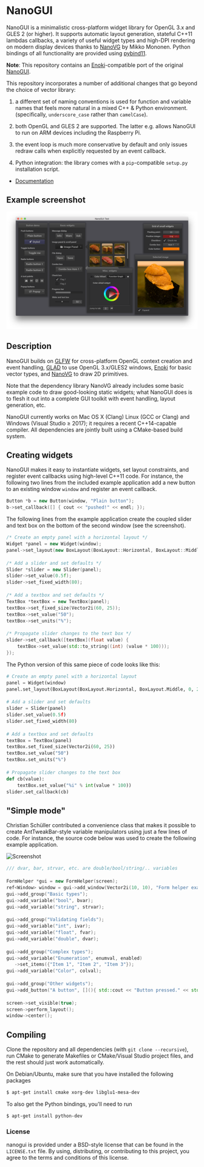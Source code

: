 # NanoGUI

NanoGUI is a minimalistic cross-platform widget library for OpenGL 3.x and GLES
2 (or higher).  It supports automatic layout generation, stateful C++11 lambdas
callbacks, a variety of useful widget types and high-DPI rendering on modern
display devices thanks to [NanoVG](https://github.com/memononen/NanoVG) by
Mikko Mononen.  Python bindings of all functionality are provided using
[pybind11](https://github.com/wjakob/pybind11).

**Note**: This repository contains an
[Enoki](https://github.com/mitsuba-renderer/enoki)-compatible port of the
original [NanoGUI](https://github.com/wjakob/nanogui).

This repository incorporates a number of additional changes that go beyond the
choice of vector library:

1. a different set of naming conventions is used for function and variable
   names that feels more natural in a mixed C++ & Python environment.
   (specifically, ``underscore_case`` rather than ``camelCase``).

2. both OpenGL and GLES 2 are supported. The latter e.g. allows NanoGUI to run
   on ARM devices including the Raspberry Pi.

3. the event loop is much more conservative by default and only issues redraw
   calls when explicitly requested by an event callback.

4. Python integration: the library comes with a ``pip``-compatible ``setup.py``
   installation script.

- [Documentation](https://nanogui.readthedocs.io)

## Example screenshot
![Screenshot](https://github.com/wjakob/nanogui/raw/master/resources/screenshot.png "Screenshot")

## Description
NanoGUI builds on [GLFW](http://www.glfw.org/) for cross-platform OpenGL context
creation and event handling, [GLAD](https://github.com/Dav1dde/glad) to use OpenGL
3.x/GLES2 windows, [Enoki](https://github.com/mitsuba-renderer/enoki) for
basic vector types, and [NanoVG](https://github.com/memononen/NanoVG) to draw
2D primitives.

Note that the dependency library NanoVG already includes some basic example
code to draw good-looking static widgets; what NanoGUI does is to flesh it
out into a complete GUI toolkit with event handling, layout generation, etc.

NanoGUI currently works on Mac OS X (Clang) Linux (GCC or Clang) and Windows
(Visual Studio ≥ 2017); it requires a recent C++14-capable compiler. All
dependencies are jointly built using a CMake-based build system.

## Creating widgets
NanoGUI makes it easy to instantiate widgets, set layout constraints, and
register event callbacks using high-level C++11 code. For instance, the
following two lines from the included example application add a new button to
an existing window `window` and register an event callback.
```C++
Button *b = new Button(window, "Plain button");
b->set_callback([] { cout << "pushed!" << endl; });
```

The following lines from the example application create the coupled
slider and text box on the bottom of the second window (see the screenshot).
```C++
/* Create an empty panel with a horizontal layout */
Widget *panel = new Widget(window);
panel->set_layout(new BoxLayout(BoxLayout::Horizontal, BoxLayout::Middle, 0, 20));

/* Add a slider and set defaults */
Slider *slider = new Slider(panel);
slider->set_value(0.5f);
slider->set_fixed_width(80);

/* Add a textbox and set defaults */
TextBox *textBox = new TextBox(panel);
textBox->set_fixed_size(Vector2i(60, 25));
textBox->set_value("50");
textBox->set_units("%");

/* Propagate slider changes to the text box */
slider->set_callback([textBox](float value) {
    textBox->set_value(std::to_string((int) (value * 100)));
});
```

The Python version of this same piece of code looks like this:
```Python
# Create an empty panel with a horizontal layout
panel = Widget(window)
panel.set_layout(BoxLayout(BoxLayout.Horizontal, BoxLayout.Middle, 0, 20))

# Add a slider and set defaults
slider = Slider(panel)
slider.set_value(0.5f)
slider.set_fixed_width(80)

# Add a textbox and set defaults
textBox = TextBox(panel)
textBox.set_fixed_size(Vector2i(60, 25))
textBox.set_value("50")
textBox.set_units("%")

# Propagate slider changes to the text box
def cb(value):
    textBox.set_value("%i" % int(value * 100))
slider.set_callback(cb)
```

## "Simple mode"

Christian Schüller contributed a convenience class that makes it possible to
create AntTweakBar-style variable manipulators using just a few lines of code.
For instance, the source code below was used to create the following example
application.

![Screenshot](https://github.com/wjakob/nanogui/raw/master/resources/screenshot2.png "Screenshot")


```C++
/// dvar, bar, strvar, etc. are double/bool/string/.. variables

FormHelper *gui = new FormHelper(screen);
ref<Window> window = gui->add_window(Vector2i(10, 10), "Form helper example");
gui->add_group("Basic types");
gui->add_variable("bool", bvar);
gui->add_variable("string", strvar);

gui->add_group("Validating fields");
gui->add_variable("int", ivar);
gui->add_variable("float", fvar);
gui->add_variable("double", dvar);

gui->add_group("Complex types");
gui->add_variable("Enumeration", enumval, enabled)
   ->set_items({"Item 1", "Item 2", "Item 3"});
gui->add_variable("Color", colval);

gui->add_group("Other widgets");
gui->add_button("A button", [](){ std::cout << "Button pressed." << std::endl; });

screen->set_visible(true);
screen->perform_layout();
window->center();
```

## Compiling
Clone the repository and all dependencies (with `git clone --recursive`),
run CMake to generate Makefiles or CMake/Visual Studio project files, and
the rest should just work automatically.

On Debian/Ubuntu, make sure that you have installed the following packages
```bash
$ apt-get install cmake xorg-dev libglu1-mesa-dev
```
To also get the Python bindings, you'll need to run
```bash
$ apt-get install python-dev
```
### License

nanogui is provided under a BSD-style license that can be found in the
``LICENSE.txt`` file. By using, distributing, or contributing to this project,
you agree to the terms and conditions of this license.

